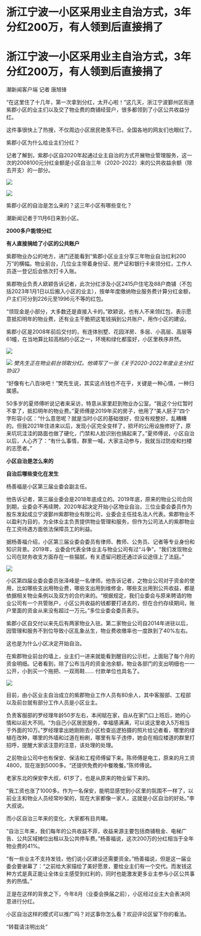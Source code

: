 # 浙江宁波一小区采用业主自治方式，3年分红200万，有人领到后直接捐了

# 浙江宁波一小区采用业主自治方式，3年分红200万，有人领到后直接捐了

潮新闻客户端 记者 唐旭锋

“在这里住了十几年，第一次拿到分红，太开心啦！”这几天，浙江宁波鄞州区街道紫郡小区的业主们以及交了物业费的商铺经营户，很多都领到了小区公共收益分红。

这件事很快上了热搜，不仅周边小区居民艳羡不已，全国各地的网友们也眼红了。

紫郡小区为什么给业主们分红？

记者了解到，紫郡小区自2020年起通过业主自治的方式开展物业管理服务，这一次的2008100元分红金额是小区自治三年（2020-2022）来的公共收益余额（除去开支）的一部分。

![](https://inews.gtimg.com/om_bt/OoYAlXWQbUFM2-KV1SbesRN4fAD73WooCYhrfjXKoIFCUAA/1000)

![](https://inews.gtimg.com/om_bt/Osy6NgKXzLI0EZaSUQrKlfQ3d1MCBrOEB0OfmhygsppGUAA/1000)

紫郡小区的自治是怎么来的？这三年小区有哪些变化？

潮新闻记者于11月6日来到小区。

**2000多户能领分红**

**有人直接捐给了小区的公共账户**

紫郡物业办公的地方，进门还能看到“紫郡小区业主分享三年物业自治红利200万”的横幅。物业前台，几位业主带着身份证、房产证和银行卡来领分红，工作人员逐一登记后会依次打卡入账。

紫郡物业负责人欧颖告诉记者，此次分红涉及小区2415户住宅及88户商铺（不包括2023年1月1日以后搬入小区的业主），按单年度缴纳物业服务费计算分红金额，户主们可分到226元至1996元不等的红包。

“领现金是小部分，大多数还是直接入卡的。”欧颖说，也有人不来领红包，表示愿意抵扣明年的物业费，还有业主干脆把这笔钱捐到公共账户，用作小区的建设。

紫郡小区是2008年前后交付的，有连体别墅、花园洋房、多层、小高层、高层等61幢，在当地算比较高档的小区之一，环境和绿化都蛮好，小区里秩序井然。

![](https://inews.gtimg.com/om_bt/OskounB6buJPgYOp_8sPunaqCHhgguBtT7ILAwZ_a6L3IAA/1000)

![](https://inews.gtimg.com/om_bt/OgQY3xIJpY2YonyKs7817nYAWDnQP4TIcNqi0YVdbFiT0AA/1000)
_樊先生正在物业前台领取分红。他填写了一张《关于2020-2022年度业主分红协议》_

“好像有七八百块吧！”樊先生说，其实这点钱也不在乎，关键是一种心情，一种归属感。

50多岁的夏师傅听说记者来采访，特意从家里赶到物业办公室。“我这个分红暂时不拿了，抵扣明年的物业费。”夏师傅是2019年买的房子，他用了“美人胚子”四个字形容小区：“什么意思呢？就是当时小区的基础很好，但没有规整好，乱糟糟的。但我2021年住进来以后，发现小区完全变样了，损坏的公用设施修好了，原来坑坑洼洼的路面也做了硬化，门禁和人脸识别也搞起来了。”夏师傅说，小区自治以后，人心齐了：“有什么事情，群里一喊，大家主动参与，我就当过防疫和扫楼的志愿者。”

**小区自治是怎么来的**

**自治后哪些变化在发生**

杨善福是小区第三届业委会副主任。

他告诉记者，第三届业委会是2018年底成立的。2019年底，原来的物业公司合同到期，业委会不再续聘，2020年起决定开始小区物业自治，三位业委会委员作为股东发起成立宁波鄞州紫郡物业有限公司，业委会主任挂名法人代表。紫郡物业不以盈利为目的，为全体业主负责提供物业管理和服务，但作为公司法人的紫郡物业在工资待遇方面依法保障员工的利益。

据杨善福介绍，小区第三届业委会委员有律师、教师、公务员、记者等专业身份和知识背景。2019年，业委会代表全体业主与物业公司有过“斗争”，“我们发现物业公司在财务收支方面存在一些猫腻，有关遗留问题还通过诉讼途径上了法庭。”

![](https://inews.gtimg.com/om_bt/OXBRuvGbgxJPr0Ad2OxDEkHKjHKE07GO7mtenmnNZvN3cAA/1000)

小区第四届业委会委员张泽峰是一名律师。他告诉记者，之物业公司对于资金的使用，比如哪些支出用物业费，哪些支出用到维修金，哪些支出用到公共收益，都是依据相关物业条例以及双方的合约来的。“根据规定，我们业委会与原来聘请的物业公司有一个共管账户，小区公共收益的钱都要打进去的，但在合约存续期间，账户里面的资金从来没有超过一万元。”多位业委会委员表示。

紫郡小区自交付以来先后有两家物业入驻。第二家物业公司自2014年进驻以后，因管理和服务不到位导致小区乱象丛生，物业费收缴率也一度跌到了40%左右。

这也是为什么小区决定开始自治。

在紫郡物业前台的墙上，业主们一进来就能看到醒目的公示栏，上面贴了每个月的资金明细。记者看到，除了公布当月的资金池余额，物业各部门的支出明细也一一公开，小到买一个拖把、一双雨鞋……
付款单位也具名了。

![](https://inews.gtimg.com/om_bt/O2r4VsGETCaz3qVrzmMJG1ulEWL4-HFXwMs0HaKmia8NYAA/1000)

目前，由小区业主自治成立的紫郡物业工作人员有80余人，其中客服部、工程部以及前台就有部分工作人员是小区业主。

负责客服部的罗经理年龄50岁左右，本闲赋在家，自从在家门口上班后，她的心情和以前大不同。“为自己小区居民服务，幸福感满满，可以说这里收入5万相当于外面的10万。”罗经理拿出她刚刚去小区检查巡逻拍摄的照片给记者看，哪里的绿植在改种，哪里的外墙和过道在粉刷，哪里有车子违停，她会在相应楼道的群里打招呼，提醒大家该注意的注意，该处理的处理。

之前物业公司中也有保安、保洁和工程师傅留下来。陈师傅是电工，原来的月工资4800，现在涨到5000多。“还提供免费的中餐晚餐。”陈师傅说。

老家东北的保安李大叔，61岁了，也是从原来的物业留下来的。

“我工资也涨了1000多。作为一名保安，能明显感觉到小区里的氛围不一样了，以前业主和物业人员经常吵架的，现在大家都像一家人，这就是小区自治的好处。”李大叔说。

而小区自治三年来的变化，大家都有目共睹。

“自治三年来，我们每年的公共收益不菲，收益来源主要包括商铺租金、电梯广告、公共区域摊位出租以及公共停车费。”杨善福说，这次200万的分红相当于全年物业费的41%。

“有一些业主不支持发钱，他们说小区建设还需要资金。”杨善福说，但是这一届业委会要谢幕了：“之前给大家描绘了美好愿景，要给业主们有一个交代。而发钱这种方式是真正能让全体业主感受到红利的，同时也能激发更多业主参与小区公共事务的热情。”

正是在这样的背景之下，今年8月（业委会换届之前），小区经过业主大会表决同意进行分红。

小区自治这样的模式可以推广吗？对这事你怎么看？欢迎评论区留下你的看法。

“转载请注明出处”

